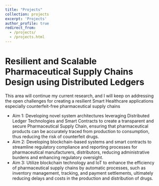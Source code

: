 ```yaml
---
title: "Projects"
collection: projects
excerpt: 'Projects'
author_profile: true
redirect_from: 
  - /projects/
  - /projects.html
---
```

Resilient and Scalable Pharmaceutical Supply Chains Design using Distributed Ledgers
======
This area will continue my current research, and I will keep on addressing the open challenges for creating a resilient Smart Healthcare applications especially counterfeit-free pharmaceutical supply chains

- Aim 1: Developing novel system architectures leveraging Distributed Ledger Technologies and Smart Contracts to create a transparent and secure Pharmaceutical Supply Chain, ensuring that pharmaceutical products can be accurately traced from production to consumption, thus reducing the risk of counterfeit drugs.
- Aim 2: Developing blockchain-based systems and smart contracts to streamline regulatory compliance and reporting processes for pharmaceutical manufacturers, distributors, reducing administrative burdens and enhancing regulatory oversight. 
- Aim 3: Utilize blockchain technology and IoT to enhance the efficiency of pharmaceutical supply chains by automatic processes, such as inventory management, tracking, and payment settlements, ultimately reducing delays and costs in the production and distribution of drugs.

